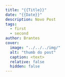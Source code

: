```yaml
---
title: "{{Title}}"
date: "{{Date}}"
description: Novo Post
tags:
  - first
  - second
author: Brantes
cover:
  image: "../../../img/"
  alt: "thumb do post"
  caption: <text>
  relative: false
  hidden: false
---
```

